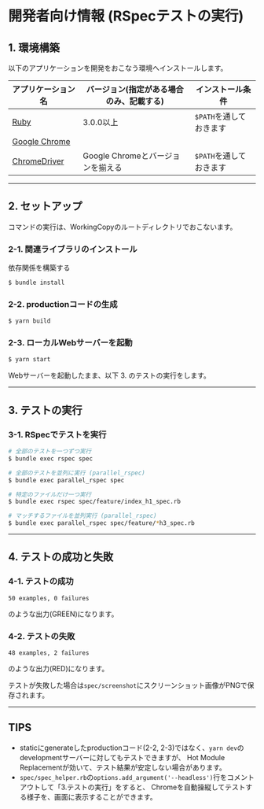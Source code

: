 # 開発者向け情報 (RSpecテストの実行)

## 1. 環境構築

以下のアプリケーションを開発をおこなう環境へインストールします。

| アプリケーション名 | バージョン(指定がある場合のみ、記載する) | インストール条件 |
| ------- | ------- | ------- |
|[Ruby](https://www.ruby-lang.org/)|3.0.0以上|`$PATH`を通しておきます|
|[Google Chrome](https://www.google.com/chrome/)| | |
|[ChromeDriver](https://chromedriver.chromium.org/)|Google Chromeとバージョンを揃える|`$PATH`を通しておきます|

---

## 2. セットアップ

コマンドの実行は、WorkingCopyのルートディレクトリでおこないます。

### 2-1. 関連ライブラリのインストール

依存関係を構築する

```bash
$ bundle install
```

### 2-2. productionコードの生成

```bash
$ yarn build
```

### 2-3. ローカルWebサーバーを起動

```bash
$ yarn start
```

Webサーバーを起動したまま、以下 3. のテストの実行をします。 

---

## 3. テストの実行

### 3-1. RSpecでテストを実行

```bash
# 全部のテストを一つずつ実行
$ bundle exec rspec spec
```

```bash
# 全部のテストを並列に実行 (parallel_rspec)
$ bundle exec parallel_rspec spec
```

```bash
# 特定のファイルだけ一つ実行
$ bundle exec rspec spec/feature/index_h1_spec.rb
```

```bash
# マッチするファイルを並列実行 (parallel_rspec)
$ bundle exec parallel_rspec spec/feature/*h3_spec.rb
```

---

## 4. テストの成功と失敗

### 4-1. テストの成功

```
50 examples, 0 failures
```

のような出力(GREEN)になります。

### 4-2. テストの失敗

```
48 examples, 2 failures
```

のような出力(RED)になります。

テストが失敗した場合は`spec/screenshot`にスクリーンショット画像がPNGで保存されます。

---

## TIPS

- staticにgenerateしたproductionコード(2-2, 2-3)ではなく、`yarn dev`のdevelopmentサーバーに対してもテストできますが、
  Hot Module Replacementが効いて、テスト結果が安定しない場合があります。
- `spec/spec_helper.rb`の`options.add_argument('--headless')`行をコメントアウトして「3.テストの実行」をすると、
  Chromeを自動操縦してテストする様子を、画面に表示することができます。
